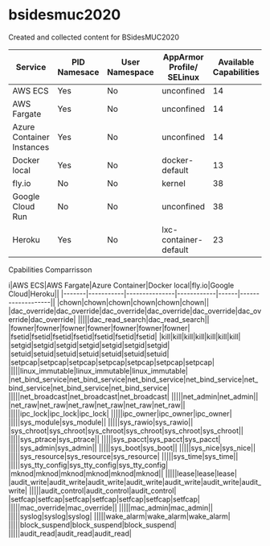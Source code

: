 # bsidesmuc2020
Created and collected content for BSidesMUC2020



| Service                   | PID  Namesace | User  Namespace | AppArmor Profile/ SELinux | Available  Capabilities | Filtered Seccomp | Metadata-Service                                         | Remark        |
|---------------------------|---------------|-----------------|---------------------------|-------------------------|------------------|----------------------------------------------------------|---------------|
| AWS ECS                   | Yes           | No              | unconfined                | 14                      | 0                | http://169.254.169.254/                                  | -/-           |
| AWS Fargate               | Yes           | No              | unconfined                | 14                      | 65               | None                                                     | -/-           |
| Azure Container Instances | Yes           | No              | unconfined                | 14                      | 65               | None                                                     | -/-           |
| Docker local              | Yes           | No              | docker-default            | 13                      | 62               | None                                                     | Docker Engine |
| fly.io                    | No            | No              | kernel                    | 38                      | disabled         | None                                                     | Firecracker   |
| Google Cloud Run          | No            | No              | unconfined                | 38                      | disabled         | http://169.254.169.254/ http://metadata.google.internal/ | gVisor        |
| Heroku                    | Yes           | No              | lxc-container-default     | 23                      | 47               | None                                                     | LXC           |


Cpabilities Comparrisson

i|AWS ECS|AWS Fargate|Azure Container|Docker local|fly.io|Google Cloud|Heroku||
|-------|-----------|---------------|------------|------|-------------------||
|chown|chown|chown|chown|chown|chown||
|dac_override|dac_override|dac_override|dac_override|dac_override|dac_override|dac_override|
|||||dac_read_search|dac_read_search||
|fowner|fowner|fowner|fowner|fowner|fowner|fowner|
|fsetid|fsetid|fsetid|fsetid|fsetid|fsetid|fsetid|
|kill|kill|kill|kill|kill|kill|kill|
|setgid|setgid|setgid|setgid|setgid|setgid|setgid|
|setuid|setuid|setuid|setuid|setuid|setuid|setuid|
|setpcap|setpcap|setpcap|setpcap|setpcap|setpcap|setpcap|
|||||linux_immutable|linux_immutable|linux_immutable|
|net_bind_service|net_bind_service|net_bind_service|net_bind_service|net_bind_service|net_bind_service|net_bind_service|
|||||net_broadcast|net_broadcast|net_broadcast|
|||||net_admin|net_admin||
|net_raw|net_raw|net_raw|net_raw|net_raw|net_raw||
|||||ipc_lock|ipc_lock|ipc_lock|
|||||ipc_owner|ipc_owner|ipc_owner|
|||||sys_module|sys_module||
|||||sys_rawio|sys_rawio||
|sys_chroot|sys_chroot|sys_chroot|sys_chroot|sys_chroot|sys_chroot||
|||||sys_ptrace|sys_ptrace||
|||||sys_pacct|sys_pacct|sys_pacct|
|||||sys_admin|sys_admin||
|||||sys_boot|sys_boot||
|||||sys_nice|sys_nice||
|||||sys_resource|sys_resource|sys_resource|
|||||sys_time|sys_time||
|||||sys_tty_config|sys_tty_config|sys_tty_config|
|mknod|mknod|mknod|mknod|mknod|mknod||
|||||lease|lease|lease|
|audit_write|audit_write|audit_write|audit_write|audit_write|audit_write|audit_write|
|||||audit_control|audit_control|audit_control|
|setfcap|setfcap|setfcap|setfcap|setfcap|setfcap|setfcap|
|||||mac_override|mac_override||
|||||mac_admin|mac_admin||
|||||syslog|syslog|syslog|
|||||wake_alarm|wake_alarm|wake_alarm|
|||||block_suspend|block_suspend|block_suspend|
|||||audit_read|audit_read|audit_read|


